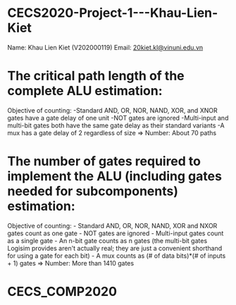 # CECS2020-Project-1---Khau-Lien-Kiet
Name: Khau Lien Kiet (V202000119)
Email: 20kiet.kl@vinuni.edu.vn
# The critical path length of the complete ALU estimation: 
Objective of counting:
    -Standard AND, OR, NOR, NAND, XOR, and XNOR gates have a gate delay of one unit
    -NOT gates are ignored
    -Multi-input and multi-bit gates both have the same gate delay as their standard variants
    -A mux has a gate delay of 2 regardless of size 
=> Number: About 70 paths
# The number of gates required to implement the ALU (including gates needed for subcomponents) estimation:
Objective of counting:
    - Standard AND, OR, NOR, NAND, XOR and NXOR gates count as one gate
    - NOT gates are ignored
    - Multi-input gates count as a single gate
    - An n-bit gate counts as n gates (the multi-bit gates Logisim provides aren't actually real; they are just a convenient shorthand for using a gate for each bit)
    - A mux counts as (# of data bits)*(# of inputs + 1) gates 
=> Number: More than 1410 gates
    
# CECS_COMP2020
